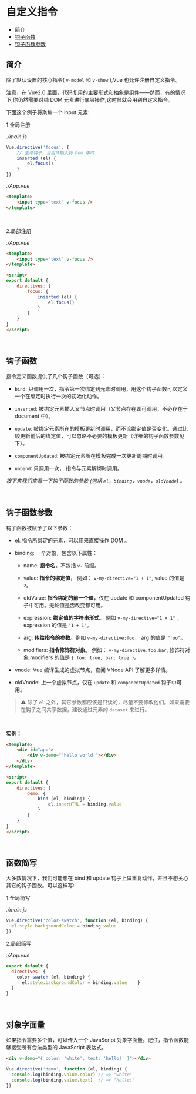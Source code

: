 # 自定义指令

- [简介](#简介)
- [钩子函数](#钩子函数)
- [钩子函数参数](#钩子函数参数)

## 简介

除了默认设置的核心指令( ``v-model`` 和 ``v-show`` ),Vue 也允许注册自定义指令。

注意，在 Vue2.0 里面，代码复用的主要形式和抽象是组件——然而，有的情况下,你仍然需要对纯 DOM 元素进行底层操作,这时候就会用到自定义指令。

下面这个例子将聚焦一个 input 元素:

1.全局注册

*./main.js*
``` javascript
Vue.directive('focus', {
    // 生命钩子，当组件插入到 Dom 中时
    inserted (el) {
        el.focus()
    }
})
```

*./App.vue*
``` html
<template>
    <input type="text" v-focus />
</template>
```

<br/>


2.局部注册

*./App.vue*
``` html
<template>
    <input type="text" v-focus />
</template>

<script>
export default {
    directives: {
        focus: {
            inserted (el) {
                el.focus()
            }
        }
    }
}
</script>
```

<br/>


## 钩子函数

指令定义函数提供了几个钩子函数（可选）：

- ``bind``: 只调用一次，指令第一次绑定到元素时调用，用这个钩子函数可以定义一个在绑定时执行一次的初始化动作。 

- ``inserted``: 被绑定元素插入父节点时调用（父节点存在即可调用，不必存在于 document 中）。 

- ``update``: 被绑定元素所在的模板更新时调用，而不论绑定值是否变化。通过比较更新前后的绑定值，可以忽略不必要的模板更新（详细的钩子函数参数见下）。 

- ``componentUpdated``: 被绑定元素所在模板完成一次更新周期时调用。 

- ``unbind``: 只调用一次， 指令与元素解绑时调用。 

*接下来我们来看一下钩子函数的参数 (包括 ``el``，``binding``，``vnode``，``oldVnode``) 。*

<br/>

## 钩子函数参数

钩子函数被赋予了以下参数：

- el: 指令所绑定的元素，可以用来直接操作 DOM 。

- binding: 一个对象，包含以下属性：
	- name: **指令名**，不包括 ``v-`` 前缀。

	- value: **指令的绑定值**， 例如： ``v-my-directive="1 + 1"``, value 的值是 ``2``。

	- oldValue: **指令绑定的前一个值**，仅在 update 和 componentUpdated 钩子中可用。无论值是否改变都可用。

	- expression: **绑定值的字符串形式**。 例如 ``v-my-directive="1 + 1"`` ， expression 的值是 ``"1 + 1"``。

	- arg: **传给指令的参数**。例如 ``v-my-directive:foo``， arg 的值是 ``"foo"``。

	- modifiers: **指令修饰符对象**。 例如： ``v-my-directive.foo.bar``, 修饰符对象 modifiers 的值是 ``{ foo: true, bar: true }``。
	
- vnode: Vue 编译生成的虚拟节点，查阅 VNode API 了解更多详情。

- oldVnode: 上一个虚拟节点，仅在 ``update`` 和 ``componentUpdated`` 钩子中可用。

> ⚠️ 除了 ``el`` 之外，其它参数都应该是只读的，尽量不要修改他们。如果需要在钩子之间共享数据，建议通过元素的 ``dataset`` 来进行。

<br/>

**实例：**

``` html
<template>
    <div id="app">
        <div v-demo="'hello world'"></div>
    </div>
</template>

<script>
export default {
    directives: {
        demo: {
            bind (el, binding) {
                el.innerHTML = binding.value
            }
        }
    }
}
</script>
```

<br/>

## 函数简写

大多数情况下，我们可能想在 bind 和 update 钩子上做重复动作，并且不想关心其它的钩子函数。可以这样写:

1.全局简写

*./main.js*

``` javascript
Vue.directive('color-swatch', function (el, binding) {
  el.style.backgroundColor = binding.value
})
```

2.局部简写

*./App.vue*

``` javascript
export default {
  directives: {
    color-swatch (el, binding) {
      el.style.backgroundColor = binding.value    }
  }
}
```

<br/>


## 对象字面量

如果指令需要多个值，可以传入一个 JavaScript 对象字面量。记住，指令函数能够接受所有合法类型的 JavaScript 表达式。

``` html
<div v-demo="{ color: 'white', text: 'hello!' }"></div>
```

``` javascript
Vue.directive('demo', function (el, binding) {
  console.log(binding.value.color) // => "white"
  console.log(binding.value.text)  // => "hello!"
})
```



